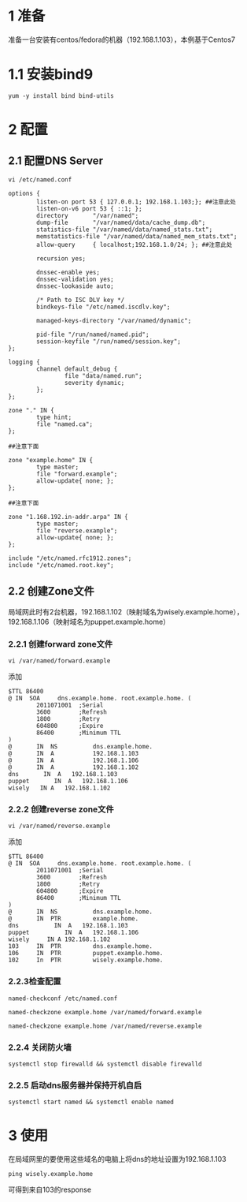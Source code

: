# 1 准备

准备一台安装有centos/fedora的机器（192.168.1.103），本例基于Centos7

# 1.1 安装bind9

`yum -y install bind bind-utils`

# 2 配置

## 2.1 配置DNS Server

`vi /etc/named.conf`


```
options {
        listen-on port 53 { 127.0.0.1; 192.168.1.103;}; ##注意此处
        listen-on-v6 port 53 { ::1; };
        directory       "/var/named";
        dump-file       "/var/named/data/cache_dump.db";
        statistics-file "/var/named/data/named_stats.txt";
        memstatistics-file "/var/named/data/named_mem_stats.txt";
        allow-query     { localhost;192.168.1.0/24; }; ##注意此处

        recursion yes;

        dnssec-enable yes;
        dnssec-validation yes;
        dnssec-lookaside auto;

        /* Path to ISC DLV key */
        bindkeys-file "/etc/named.iscdlv.key";

        managed-keys-directory "/var/named/dynamic";

        pid-file "/run/named/named.pid";
        session-keyfile "/run/named/session.key";
};

logging {
        channel default_debug {
                file "data/named.run";
                severity dynamic;
        };
};

zone "." IN {
        type hint;
        file "named.ca";
};

##注意下面

zone "example.home" IN {
        type master;
        file "forward.example";
        allow-update{ none; };
};

##注意下面

zone "1.168.192.in-addr.arpa" IN {
        type master;
        file "reverse.example";
        allow-update{ none; };
};

include "/etc/named.rfc1912.zones";
include "/etc/named.root.key";
```

## 2.2 创建Zone文件

局域网此时有2台机器，192.168.1.102（映射域名为wisely.example.home），192.168.1.106（映射域名为puppet.example.home）

### 2.2.1 创建forward zone文件

`vi /var/named/forward.example `

添加

```
$TTL 86400
@ IN  SOA     dns.example.home. root.example.home. (
        2011071001  ;Serial
        3600        ;Refresh
        1800        ;Retry
        604800      ;Expire
        86400       ;Minimum TTL
)
@       IN  NS          dns.example.home.
@       IN  A           192.168.1.103
@       IN  A           192.168.1.106
@       IN  A           192.168.1.102
dns       IN  A   192.168.1.103
puppet       IN  A   192.168.1.106
wisely   IN A   192.168.1.102
```

### 2.2.2 创建reverse zone文件

`vi /var/named/reverse.example`

添加

```
$TTL 86400
@ IN  SOA     dns.example.home. root.example.home. (
        2011071001  ;Serial
        3600        ;Refresh
        1800        ;Retry
        604800      ;Expire
        86400       ;Minimum TTL
)
@       IN  NS          dns.example.home.
@       IN  PTR         example.home.
dns          IN  A   192.168.1.103
puppet          IN  A   192.168.1.106
wisely     IN A 192.168.1.102
103     IN  PTR         dns.example.home.
106     IN  PTR         puppet.example.home.
102     In  PTR         wisely.example.home.
```

### 2.2.3检查配置

`named-checkconf /etc/named.conf`

`named-checkzone example.home /var/named/forward.example`

`named-checkzone example.home /var/named/reverse.example `

### 2.2.4 关闭防火墙

`systemctl stop firewalld && systemctl disable firewalld`

### 2.2.5 启动dns服务器并保持开机自启

`systemctl start named && systemctl enable named`

# 3 使用

在局域网里的要使用这些域名的电脑上将dns的地址设置为192.168.1.103

`ping wisely.example.home`

可得到来自103的response